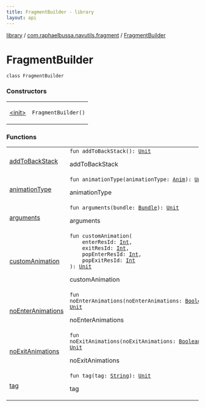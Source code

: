 ```yaml
---
title: FragmentBuilder - library
layout: api
---
```


<div class='api-docs-breadcrumbs'><a href="../../index.html">library</a> / <a href="../index.html">com.raphaelbussa.navutils.fragment</a> / <a href="./index.html">FragmentBuilder</a></div>

# FragmentBuilder

<div class="signature"><code><span class="keyword">class </span><span class="identifier">FragmentBuilder</span></code></div>

### Constructors

<table class="api-docs-table">
<tbody>
<tr>
<td markdown="1">

<a href="-init-.html">&lt;init&gt;</a>


</td>
<td markdown="1">
<div class="signature"><code><span class="identifier">FragmentBuilder</span><span class="symbol">(</span><span class="symbol">)</span></code></div>

</td>
</tr>
</tbody>
</table>

### Functions

<table class="api-docs-table">
<tbody>
<tr>
<td markdown="1">

<a href="add-to-back-stack.html">addToBackStack</a>


</td>
<td markdown="1">
<div class="signature"><code><span class="keyword">fun </span><span class="identifier">addToBackStack</span><span class="symbol">(</span><span class="symbol">)</span><span class="symbol">: </span><a href="https://kotlinlang.org/api/latest/jvm/stdlib/kotlin/-unit/index.html"><span class="identifier">Unit</span></a></code></div>

addToBackStack


</td>
</tr>
<tr>
<td markdown="1">

<a href="animation-type.html">animationType</a>


</td>
<td markdown="1">
<div class="signature"><code><span class="keyword">fun </span><span class="identifier">animationType</span><span class="symbol">(</span><span class="parameterName" id="com.raphaelbussa.navutils.fragment.FragmentBuilder$animationType(com.raphaelbussa.navutils.NavUtils.Anim)/animationType">animationType</span><span class="symbol">:</span>&nbsp;<a href="../../com.raphaelbussa.navutils/-nav-utils/-anim/index.html"><span class="identifier">Anim</span></a><span class="symbol">)</span><span class="symbol">: </span><a href="https://kotlinlang.org/api/latest/jvm/stdlib/kotlin/-unit/index.html"><span class="identifier">Unit</span></a></code></div>

animationType


</td>
</tr>
<tr>
<td markdown="1">

<a href="arguments.html">arguments</a>


</td>
<td markdown="1">
<div class="signature"><code><span class="keyword">fun </span><span class="identifier">arguments</span><span class="symbol">(</span><span class="parameterName" id="com.raphaelbussa.navutils.fragment.FragmentBuilder$arguments(android.os.Bundle)/bundle">bundle</span><span class="symbol">:</span>&nbsp;<a href="https://developer.android.com/reference/android/os/Bundle.html"><span class="identifier">Bundle</span></a><span class="symbol">)</span><span class="symbol">: </span><a href="https://kotlinlang.org/api/latest/jvm/stdlib/kotlin/-unit/index.html"><span class="identifier">Unit</span></a></code></div>

arguments


</td>
</tr>
<tr>
<td markdown="1">

<a href="custom-animation.html">customAnimation</a>


</td>
<td markdown="1">
<div class="signature"><code><span class="keyword">fun </span><span class="identifier">customAnimation</span><span class="symbol">(</span><br/>&nbsp;&nbsp;&nbsp;&nbsp;<span class="parameterName" id="com.raphaelbussa.navutils.fragment.FragmentBuilder$customAnimation(kotlin.Int, kotlin.Int, kotlin.Int, kotlin.Int)/enterResId">enterResId</span><span class="symbol">:</span>&nbsp;<a href="https://kotlinlang.org/api/latest/jvm/stdlib/kotlin/-int/index.html"><span class="identifier">Int</span></a><span class="symbol">, </span><br/>&nbsp;&nbsp;&nbsp;&nbsp;<span class="parameterName" id="com.raphaelbussa.navutils.fragment.FragmentBuilder$customAnimation(kotlin.Int, kotlin.Int, kotlin.Int, kotlin.Int)/exitResId">exitResId</span><span class="symbol">:</span>&nbsp;<a href="https://kotlinlang.org/api/latest/jvm/stdlib/kotlin/-int/index.html"><span class="identifier">Int</span></a><span class="symbol">, </span><br/>&nbsp;&nbsp;&nbsp;&nbsp;<span class="parameterName" id="com.raphaelbussa.navutils.fragment.FragmentBuilder$customAnimation(kotlin.Int, kotlin.Int, kotlin.Int, kotlin.Int)/popEnterResId">popEnterResId</span><span class="symbol">:</span>&nbsp;<a href="https://kotlinlang.org/api/latest/jvm/stdlib/kotlin/-int/index.html"><span class="identifier">Int</span></a><span class="symbol">, </span><br/>&nbsp;&nbsp;&nbsp;&nbsp;<span class="parameterName" id="com.raphaelbussa.navutils.fragment.FragmentBuilder$customAnimation(kotlin.Int, kotlin.Int, kotlin.Int, kotlin.Int)/popExitResId">popExitResId</span><span class="symbol">:</span>&nbsp;<a href="https://kotlinlang.org/api/latest/jvm/stdlib/kotlin/-int/index.html"><span class="identifier">Int</span></a><br/><span class="symbol">)</span><span class="symbol">: </span><a href="https://kotlinlang.org/api/latest/jvm/stdlib/kotlin/-unit/index.html"><span class="identifier">Unit</span></a></code></div>

customAnimation


</td>
</tr>
<tr>
<td markdown="1">

<a href="no-enter-animations.html">noEnterAnimations</a>


</td>
<td markdown="1">
<div class="signature"><code><span class="keyword">fun </span><span class="identifier">noEnterAnimations</span><span class="symbol">(</span><span class="parameterName" id="com.raphaelbussa.navutils.fragment.FragmentBuilder$noEnterAnimations(kotlin.Boolean)/noEnterAnimations">noEnterAnimations</span><span class="symbol">:</span>&nbsp;<a href="https://kotlinlang.org/api/latest/jvm/stdlib/kotlin/-boolean/index.html"><span class="identifier">Boolean</span></a><span class="symbol">)</span><span class="symbol">: </span><a href="https://kotlinlang.org/api/latest/jvm/stdlib/kotlin/-unit/index.html"><span class="identifier">Unit</span></a></code></div>

noEnterAnimations


</td>
</tr>
<tr>
<td markdown="1">

<a href="no-exit-animations.html">noExitAnimations</a>


</td>
<td markdown="1">
<div class="signature"><code><span class="keyword">fun </span><span class="identifier">noExitAnimations</span><span class="symbol">(</span><span class="parameterName" id="com.raphaelbussa.navutils.fragment.FragmentBuilder$noExitAnimations(kotlin.Boolean)/noExitAnimations">noExitAnimations</span><span class="symbol">:</span>&nbsp;<a href="https://kotlinlang.org/api/latest/jvm/stdlib/kotlin/-boolean/index.html"><span class="identifier">Boolean</span></a><span class="symbol">)</span><span class="symbol">: </span><a href="https://kotlinlang.org/api/latest/jvm/stdlib/kotlin/-unit/index.html"><span class="identifier">Unit</span></a></code></div>

noExitAnimations


</td>
</tr>
<tr>
<td markdown="1">

<a href="tag.html">tag</a>


</td>
<td markdown="1">
<div class="signature"><code><span class="keyword">fun </span><span class="identifier">tag</span><span class="symbol">(</span><span class="parameterName" id="com.raphaelbussa.navutils.fragment.FragmentBuilder$tag(kotlin.String)/tag">tag</span><span class="symbol">:</span>&nbsp;<a href="https://kotlinlang.org/api/latest/jvm/stdlib/kotlin/-string/index.html"><span class="identifier">String</span></a><span class="symbol">)</span><span class="symbol">: </span><a href="https://kotlinlang.org/api/latest/jvm/stdlib/kotlin/-unit/index.html"><span class="identifier">Unit</span></a></code></div>

tag


</td>
</tr>
</tbody>
</table>
